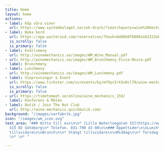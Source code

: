 ```yaml
---
title: Home
layout: home
actions:
- label: Köp våra viner
  url: https://www.systembolaget.se/sok-dryck/?searchquery=wine%20mechanics
- label: Boka bord
  url: https://app.waiteraid.com/reservation/?hash=b406b0f6880a163222eb3bfe49db765b&version=new
  is_scrolly: false
  is_primary: false
- label: Kvällsmeny
  url: http://winemechanics.se/images/WM_Wine_Manual.pdf
- url: http://winemechanics.se/images/WM_Brunchmeny_Pizza-Mozza.pdf
  label: Brunchmeny
- label: Lunchmeny
  url: http://winemechanics.se/images/WM_Lunchmeny.pdf
- label: Vinprovningar & Event
  url: https://www.tickster.com/sv/events/by/m79yc5rk5x0cl70/wine-mechanics
  is_scrolly: false
  is_primary: false
- url: https://timetomeet.se/online/wine_mechanics_159/
  label: Konferens & Möten
- label: Butik / Join The Nut Club
  url: http://wine-mechanics.quickbutik.com/
background: "/images/varfabrik.jpg"
icon: "/images/wm_icon.svg"
text_area: "### Hitta till oss\n\n* [Lilla Waterloogatan 15](https://www.google.com/maps/place/Wine+Mechanics+AB/@57.7288467,11.9987502,17z/data=!3m1!4b1!4m5!3m4!1s0x464ff48a27153f99:0xbf952bfe9f7aec41!8m2!3d57.7288467!4d12.0009442)\n*
  415 02 Göteborg\n* Telefon. 031-790 43 00\n\n### Öppettider\n\nLunch\n\n* Stängt
  tillsvidare\n\nBrunch\n\n* Stängt tillsvidare\n\nMiddag\n\n* Torsdag-Lördag 16.00-22.00
  \n* \n* "

---
```

